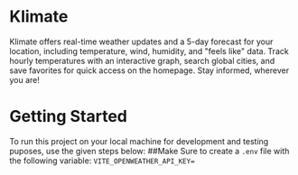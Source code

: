 # Klimate
Klimate offers real-time weather updates and a 5-day forecast for your location, including temperature, wind, humidity, and "feels like" data. Track hourly temperatures with an interactive graph, search global cities, and save favorites for quick access on the homepage. Stay informed, wherever you are!

# Getting Started
To run this project on your local machine for development and testing puposes, use the given steps below:
##Make Sure to create a `.env` file with the following variable:
`VITE_OPENWEATHER_API_KEY=`
